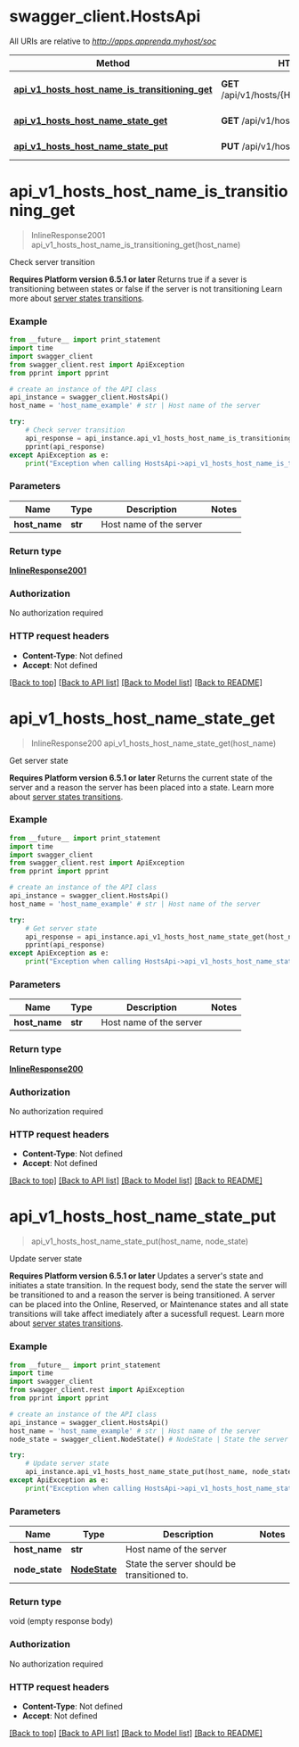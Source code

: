 # swagger_client.HostsApi

All URIs are relative to *http://apps.apprenda.myhost/soc*

Method | HTTP request | Description
------------- | ------------- | -------------
[**api_v1_hosts_host_name_is_transitioning_get**](HostsApi.md#api_v1_hosts_host_name_is_transitioning_get) | **GET** /api/v1/hosts/{HostName}/isTransitioning | Check server transition
[**api_v1_hosts_host_name_state_get**](HostsApi.md#api_v1_hosts_host_name_state_get) | **GET** /api/v1/hosts/{HostName}/state | Get server state
[**api_v1_hosts_host_name_state_put**](HostsApi.md#api_v1_hosts_host_name_state_put) | **PUT** /api/v1/hosts/{HostName}/state | Update server state


# **api_v1_hosts_host_name_is_transitioning_get**
> InlineResponse2001 api_v1_hosts_host_name_is_transitioning_get(host_name)

Check server transition

**Requires Platform version 6.5.1 or later**   Returns true if a sever is transitioning between states or false if the server is not transitioning   Learn more about [server states transitions](/current/Managing-Apprenda-Infrastructure#maintenancereserved). 

### Example 
```python
from __future__ import print_statement
import time
import swagger_client
from swagger_client.rest import ApiException
from pprint import pprint

# create an instance of the API class
api_instance = swagger_client.HostsApi()
host_name = 'host_name_example' # str | Host name of the server

try: 
    # Check server transition
    api_response = api_instance.api_v1_hosts_host_name_is_transitioning_get(host_name)
    pprint(api_response)
except ApiException as e:
    print("Exception when calling HostsApi->api_v1_hosts_host_name_is_transitioning_get: %s\n" % e)
```

### Parameters

Name | Type | Description  | Notes
------------- | ------------- | ------------- | -------------
 **host_name** | **str**| Host name of the server | 

### Return type

[**InlineResponse2001**](InlineResponse2001.md)

### Authorization

No authorization required

### HTTP request headers

 - **Content-Type**: Not defined
 - **Accept**: Not defined

[[Back to top]](#) [[Back to API list]](../README.md#documentation-for-api-endpoints) [[Back to Model list]](../README.md#documentation-for-models) [[Back to README]](../README.md)

# **api_v1_hosts_host_name_state_get**
> InlineResponse200 api_v1_hosts_host_name_state_get(host_name)

Get server state

**Requires Platform version 6.5.1 or later**   Returns the current state of the server and a reason the server has been placed into a state.   Learn more about [server states transitions](/current/Managing-Apprenda-Infrastructure#maintenancereserved). 

### Example 
```python
from __future__ import print_statement
import time
import swagger_client
from swagger_client.rest import ApiException
from pprint import pprint

# create an instance of the API class
api_instance = swagger_client.HostsApi()
host_name = 'host_name_example' # str | Host name of the server

try: 
    # Get server state
    api_response = api_instance.api_v1_hosts_host_name_state_get(host_name)
    pprint(api_response)
except ApiException as e:
    print("Exception when calling HostsApi->api_v1_hosts_host_name_state_get: %s\n" % e)
```

### Parameters

Name | Type | Description  | Notes
------------- | ------------- | ------------- | -------------
 **host_name** | **str**| Host name of the server | 

### Return type

[**InlineResponse200**](InlineResponse200.md)

### Authorization

No authorization required

### HTTP request headers

 - **Content-Type**: Not defined
 - **Accept**: Not defined

[[Back to top]](#) [[Back to API list]](../README.md#documentation-for-api-endpoints) [[Back to Model list]](../README.md#documentation-for-models) [[Back to README]](../README.md)

# **api_v1_hosts_host_name_state_put**
> api_v1_hosts_host_name_state_put(host_name, node_state)

Update server state

**Requires Platform version 6.5.1 or later**   Updates a server's state and initiates a state transition.   In the request body, send the state the server will be transitioned to and a reason the server is being transitioned. A server can be placed into the Online, Reserved, or Maintenance states and all state transitions will take affect imediately after a sucessfull request.    Learn more about [server states transitions](/current/Managing-Apprenda-Infrastructure#maintenancereserved). 

### Example 
```python
from __future__ import print_statement
import time
import swagger_client
from swagger_client.rest import ApiException
from pprint import pprint

# create an instance of the API class
api_instance = swagger_client.HostsApi()
host_name = 'host_name_example' # str | Host name of the server
node_state = swagger_client.NodeState() # NodeState | State the server should be transitioned to.

try: 
    # Update server state
    api_instance.api_v1_hosts_host_name_state_put(host_name, node_state)
except ApiException as e:
    print("Exception when calling HostsApi->api_v1_hosts_host_name_state_put: %s\n" % e)
```

### Parameters

Name | Type | Description  | Notes
------------- | ------------- | ------------- | -------------
 **host_name** | **str**| Host name of the server | 
 **node_state** | [**NodeState**](NodeState.md)| State the server should be transitioned to. | 

### Return type

void (empty response body)

### Authorization

No authorization required

### HTTP request headers

 - **Content-Type**: Not defined
 - **Accept**: Not defined

[[Back to top]](#) [[Back to API list]](../README.md#documentation-for-api-endpoints) [[Back to Model list]](../README.md#documentation-for-models) [[Back to README]](../README.md)

